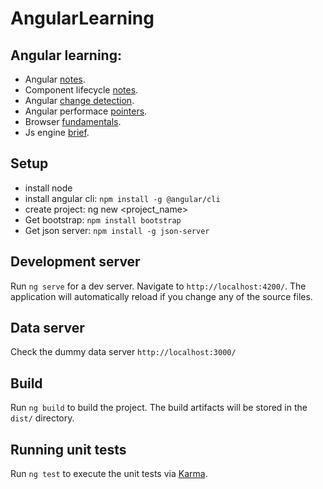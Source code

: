 # AngularLearning

## Angular learning:
* Angular [notes](./docs/notes.md).
* Component lifecycle [notes](./docs/component_lifecycle.md).
* Angular [change detection](./docs/angular_cd.md).
* Angular performace [pointers](./docs/performance_debug.md).
* Browser [fundamentals](/docs/browser_fundamentals.md).
* Js engine [brief](/docs/js_engine_overview.md).

## Setup 
* install node
* install angular cli: `npm install -g @angular/cli`
* create project: ng new <project_name>
* Get bootstrap: `npm install bootstrap`
* Get json server: `npm install -g json-server`

## Development server

Run `ng serve` for a dev server. Navigate to `http://localhost:4200/`. The application will automatically reload if you change any of the source files.


## Data server
Check the dummy data server `http://localhost:3000/`

## Build

Run `ng build` to build the project. The build artifacts will be stored in the `dist/` directory.

## Running unit tests

Run `ng test` to execute the unit tests via [Karma](https://karma-runner.github.io).
